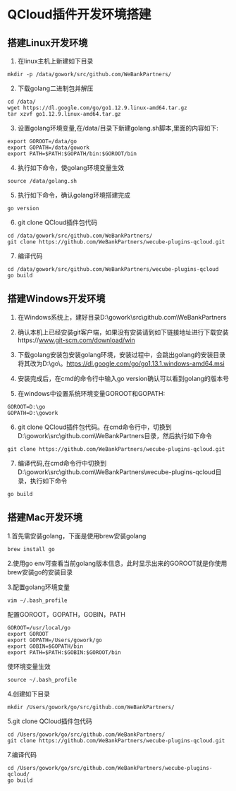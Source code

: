 # QCloud插件开发环境搭建

## 搭建Linux开发环境
1. 在linux主机上新建如下目录
```
mkdir -p /data/gowork/src/github.com/WeBankPartners/
```

2. 下载golang二进制包并解压
```
cd /data/
wget https://dl.google.com/go/go1.12.9.linux-amd64.tar.gz 
tar xzvf go1.12.9.linux-amd64.tar.gz 
```

3. 设置golang环境变量,在/data/目录下新建golang.sh脚本,里面的内容如下:
```
export GOROOT=/data/go
export GOPATH=/data/gowork
export PATH=$PATH:$GOPATH/bin:$GOROOT/bin
```

4. 执行如下命令，使golang环境变量生效
```
source /data/golang.sh
```

5. 执行如下命令，确认golang环境搭建完成
```
go version
```

6. git clone QCloud插件包代码
```
cd /data/gowork/src/github.com/WeBankPartners/
git clone https://github.com/WeBankPartners/wecube-plugins-qcloud.git
```

7. 编译代码
```
cd /data/gowork/src/github.com/WeBankPartners/wecube-plugins-qcloud
go build 
```

## 搭建Windows开发环境
1. 在Windows系统上，建好目录D:\gowork\src\github.com\WeBankPartners

2. 确认本机上已经安装git客户端，如果没有安装请到如下链接地址进行下载安装https://www.git-scm.com/download/win

3. 下载golang安装包安装golang环境，安装过程中，会跳出golang的安装目录将其改为D:\go\。https://dl.google.com/go/go1.13.1.windows-amd64.msi

4. 安装完成后，在cmd的命令行中输入go version确认可以看到golang的版本号

5. 在windows中设置系统环境变量GOROOT和GOPATH:
```
GOROOT=D:\go
GOPATH=D:\gowork
```

6. git clone QCloud插件包代码。在cmd命令行中，切换到D:\gowork\src\github.com\WeBankPartners目录，然后执行如下命令
```
git clone https://github.com/WeBankPartners/wecube-plugins-qcloud.git
```

7. 编译代码,在cmd命令行中切换到D:\gowork\src\github.com\WeBankPartners\wecube-plugins-qcloud目录，执行如下命令
```
go build 
```

## 搭建Mac开发环境
1.首先需安装golang，下面是使用brew安装golang
```
brew install go
```

2.使用go env可查看当前golang版本信息，此时显示出来的GOROOT就是你使用brew安装go的安装目录

3.配置golang环境变量
```
vim ~/.bash_profile
```

配置GOROOT，GOPATH，GOBIN，PATH
```
GOROOT=/usr/local/go
export GOROOT
export GOPATH=/Users/gowork/go
export GOBIN=$GOPATH/bin
export PATH=$PATH:$GOBIN:$GOROOT/bin
```

使环境变量生效
```
source ~/.bash_profile
```

4.创建如下目录
```
mkdir /Users/gowork/go/src/github.com/WeBankPartners/
```

5.git clone QCloud插件包代码
```
cd /Users/gowork/go/src/github.com/WeBankPartners/
git clone https://github.com/WeBankPartners/wecube-plugins-qcloud.git
```

7.编译代码
```
cd /Users/gowork/go/src/github.com/WeBankPartners/wecube-plugins-qcloud/
go build
```